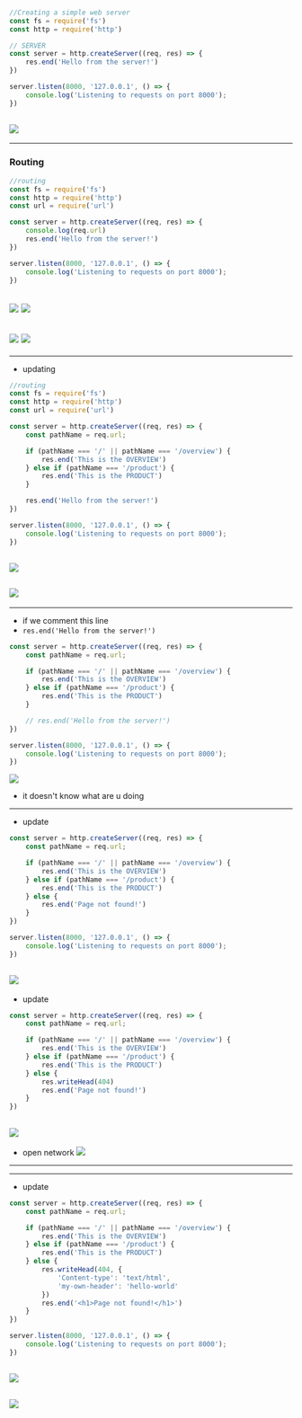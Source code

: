 ### 

```js
//Creating a simple web server
const fs = require('fs')
const http = require('http')

// SERVER
const server = http.createServer((req, res) => {
    res.end('Hello from the server!')
})

server.listen(8000, '127.0.0.1', () => {
    console.log('Listening to requests on port 8000');
})
```
![](img/2019-09-30-05-43-27.png)
---

---
### Routing

```js
//routing
const fs = require('fs')
const http = require('http')
const url = require('url')

const server = http.createServer((req, res) => {
    console.log(req.url)
    res.end('Hello from the server!')
})

server.listen(8000, '127.0.0.1', () => {
    console.log('Listening to requests on port 8000');
})
```
![](img/2019-09-30-06-03-29.png)
![](img/2019-09-30-06-03-44.png)
---
![](img/2019-09-30-06-04-37.png)
![](img/2019-09-30-06-04-50.png)
---

---
- updating
```js
//routing
const fs = require('fs')
const http = require('http')
const url = require('url')

const server = http.createServer((req, res) => {
    const pathName = req.url;

    if (pathName === '/' || pathName === '/overview') {
        res.end('This is the OVERVIEW')
    } else if (pathName === '/product') {
        res.end('This is the PRODUCT')
    }

    res.end('Hello from the server!')
})

server.listen(8000, '127.0.0.1', () => {
    console.log('Listening to requests on port 8000');
})
```
![](img/2019-09-30-07-49-31.png)
---
![](img/2019-09-30-07-50-07.png)
---

---
- if we comment this line 
- `res.end('Hello from the server!')`
```js
const server = http.createServer((req, res) => {
    const pathName = req.url;

    if (pathName === '/' || pathName === '/overview') {
        res.end('This is the OVERVIEW')
    } else if (pathName === '/product') {
        res.end('This is the PRODUCT')
    }

    // res.end('Hello from the server!')
})

server.listen(8000, '127.0.0.1', () => {
    console.log('Listening to requests on port 8000');
})
```
![](img/2019-09-30-07-53-10.png)
- it doesn't know what are u doing

---
- update
```js
const server = http.createServer((req, res) => {
    const pathName = req.url;

    if (pathName === '/' || pathName === '/overview') {
        res.end('This is the OVERVIEW')
    } else if (pathName === '/product') {
        res.end('This is the PRODUCT')
    } else {
        res.end('Page not found!')
    }
})

server.listen(8000, '127.0.0.1', () => {
    console.log('Listening to requests on port 8000');
})
```
![](img/2019-09-30-07-57-40.png)
---

- update
```js
const server = http.createServer((req, res) => {
    const pathName = req.url;

    if (pathName === '/' || pathName === '/overview') {
        res.end('This is the OVERVIEW')
    } else if (pathName === '/product') {
        res.end('This is the PRODUCT')
    } else {
        res.writeHead(404)
        res.end('Page not found!')
    }
})
```
![](img/2019-09-30-08-00-38.png)
---
- open network
![](img/2019-09-30-08-00-58.png)
---

---
- update
```js
const server = http.createServer((req, res) => {
    const pathName = req.url;

    if (pathName === '/' || pathName === '/overview') {
        res.end('This is the OVERVIEW')
    } else if (pathName === '/product') {
        res.end('This is the PRODUCT')
    } else {
        res.writeHead(404, {
            'Content-type': 'text/html',
            'my-own-header': 'hello-world'
        })
        res.end('<h1>Page not found!</h1>')
    }
})

server.listen(8000, '127.0.0.1', () => {
    console.log('Listening to requests on port 8000');
})
```
![](img/2019-09-30-08-05-51.png)
---
![](img/2019-09-30-08-06-26.png)
---
